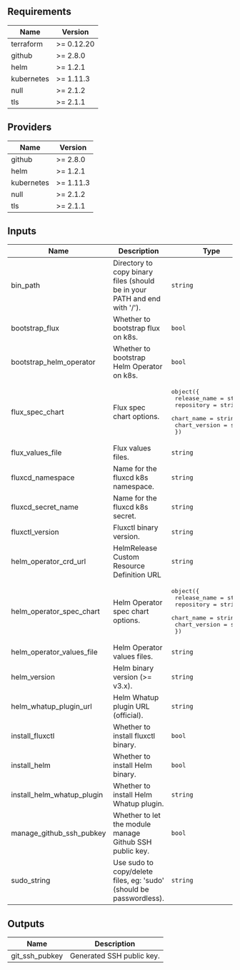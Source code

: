 ## Requirements

| Name | Version |
|------|---------|
| terraform | >= 0.12.20 |
| github | >= 2.8.0 |
| helm | >= 1.2.1 |
| kubernetes | >= 1.11.3 |
| null | >= 2.1.2 |
| tls | >= 2.1.1 |

## Providers

| Name | Version |
|------|---------|
| github | >= 2.8.0 |
| helm | >= 1.2.1 |
| kubernetes | >= 1.11.3 |
| null | >= 2.1.2 |
| tls | >= 2.1.1 |

## Inputs

| Name | Description | Type | Default | Required |
|------|-------------|------|---------|:--------:|
| bin\_path | Directory to copy binary files (should be in your PATH and end with '/'). | `string` | `"~/bin/"` | no |
| bootstrap\_flux | Whether to bootstrap flux on k8s. | `bool` | `true` | no |
| bootstrap\_helm\_operator | Whether to bootstrap Helm Operator on k8s. | `bool` | `true` | no |
| flux\_spec\_chart | Flux spec chart options. | <pre>object({<br>    release_name  = string<br>    repository    = string<br>    chart_name    = string<br>    chart_version = string<br>  })</pre> | <pre>{<br>  "chart_name": "flux",<br>  "chart_version": "1.6.0",<br>  "release_name": "flux",<br>  "repository": "https://charts.fluxcd.io"<br>}</pre> | no |
| flux\_values\_file | Flux values files. | `string` | `""` | no |
| fluxcd\_namespace | Name for the fluxcd k8s namespace. | `string` | `"fluxcd"` | no |
| fluxcd\_secret\_name | Name for the fluxcd k8s secret. | `string` | `"fluxcd-secret"` | no |
| fluxctl\_version | Fluxctl binary version. | `string` | `"1.21.0"` | no |
| helm\_operator\_crd\_url | HelmRelease Custom Resource Definition URL | `string` | `"https://raw.githubusercontent.com/fluxcd/helm-operator/1.2.0/deploy/crds.yaml"` | no |
| helm\_operator\_spec\_chart | Helm Operator spec chart options. | <pre>object({<br>    release_name  = string<br>    repository    = string<br>    chart_name    = string<br>    chart_version = string<br>  })</pre> | <pre>{<br>  "chart_name": "helm-operator",<br>  "chart_version": "1.2.0",<br>  "release_name": "helm-operator",<br>  "repository": "https://charts.fluxcd.io"<br>}</pre> | no |
| helm\_operator\_values\_file | Helm Operator values files. | `string` | `""` | no |
| helm\_version | Helm binary version (>= v3.x). | `string` | `"3.4.1"` | no |
| helm\_whatup\_plugin\_url | Helm Whatup plugin URL (official). | `string` | `"https://github.com/bacongobbler/helm-whatup"` | no |
| install\_fluxctl | Whether to install fluxctl binary. | `bool` | `true` | no |
| install\_helm | Whether to install Helm binary. | `bool` | `true` | no |
| install\_helm\_whatup\_plugin | Whether to install Helm Whatup plugin. | `string` | `false` | no |
| manage\_github\_ssh\_pubkey | Whether to let the module manage Github SSH public key. | `bool` | `true` | no |
| sudo\_string | Use sudo to copy/delete files, eg: 'sudo' (should be passwordless). | `string` | `""` | no |

## Outputs

| Name | Description |
|------|-------------|
| git\_ssh\_pubkey | Generated SSH public key. |
